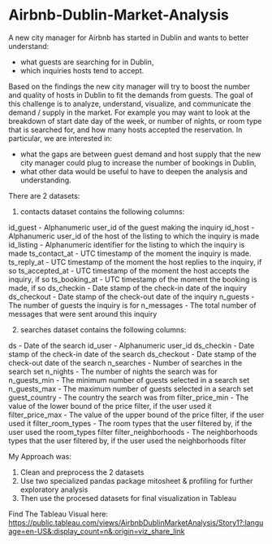 # Airbnb-Dublin-Market-Analysis

A new city manager for Airbnb has started in Dublin and wants to better understand:

- what guests are searching for in Dublin,
- which inquiries hosts tend to accept.

Based on the findings the new city manager will try to boost the number and quality of hosts in Dublin to fit the demands from guests. The goal of this challenge is to analyze, understand, visualize, and communicate the demand / supply in the market. For example you may want to look at the breakdown of start date day of the week, or number of nights, or room type that is searched for, and how many hosts accepted the reservation. In particular, we are interested in:

- what the gaps are between guest demand and host supply that the new city manager could plug to increase the number of bookings in Dublin,
- what other data would be useful to have to deepen the analysis and understanding.

There are 2 datasets: 

1. contacts dataset contains the following columns:

id_guest - Alphanumeric user_id of the guest making the inquiry
id_host - Alphanumeric user_id of the host of the listing to which the inquiry is made
id_listing - Alphanumeric identifier for the listing to which the inquiry is made
ts_contact_at - UTC timestamp of the moment the inquiry is made.
ts_reply_at - UTC timestamp of the moment the host replies to the inquiry, if so
ts_accepted_at - UTC timestamp of the moment the host accepts the inquiry, if so
ts_booking_at - UTC timestamp of the moment the booking is made, if so
ds_checkin - Date stamp of the check-in date of the inquiry
ds_checkout - Date stamp of the check-out date of the inquiry
n_guests - The number of guests the inquiry is for
n_messages - The total number of messages that were sent around this inquiry

2. searches dataset contains the following columns:

ds - Date of the search
id_user - Alphanumeric user_id
ds_checkin - Date stamp of the check-in date of the search
ds_checkout - Date stamp of the check-out date of the search
n_searches - Number of searches in the search set
n_nights - The number of nights the search was for
n_guests_min - The minimum number of guests selected in a search set
n_guests_max - The maximum number of guests selected in a search set
guest_country - The country the search was from
filter_price_min - The value of the lower bound of the price filter, if the user used it
filter_price_max - The value of the upper bound of the price filter, if the user used it
filter_room_types - The room types that the user filtered by, if the user used the room_types filter
filter_neighborhoods - The neighborhoods types that the user filtered by, if the user used the neighborhoods filter


My Approach was:
1. Clean and preprocess the 2 datasets
2. Use two specialized pandas package mitosheet & profiling for further exploratory analysis
3. Then use the procesed datasets for final visualization in Tableau

Find The Tableau Visual here: 
https://public.tableau.com/views/AirbnbDublinMarketAnalysis/Story1?:language=en-US&:display_count=n&:origin=viz_share_link
